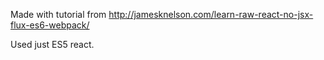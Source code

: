 
Made with tutorial from
http://jamesknelson.com/learn-raw-react-no-jsx-flux-es6-webpack/


Used just ES5 react.